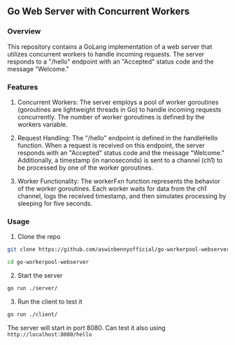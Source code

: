 ## Go Web Server with Concurrent Workers

### Overview

This repository contains a GoLang implementation of a web server that utilizes concurrent workers to handle incoming requests. The server responds to a "/hello" endpoint with an "Accepted" status code and the message "Welcome."

### Features

1. Concurrent Workers: The server employs a pool of worker goroutines (goroutines are lightweight threads in Go) to handle incoming requests concurrently. The number of worker goroutines is defined by the workers variable.

2. Request Handling: The "/hello" endpoint is defined in the handleHello function. When a request is received on this endpoint, the server responds with an "Accepted" status code and the message "Welcome." Additionally, a timestamp (in nanoseconds) is sent to a channel (ch1) to be processed by one of the worker goroutines.

3. Worker Functionality: The workerFxn function represents the behavior of the worker goroutines. Each worker waits for data from the ch1 channel, logs the received timestamp, and then simulates processing by sleeping for five seconds.


### Usage

1. Clone the repo 
```bash
git clone https://github.com/aswinbennyofficial/go-workerpool-webserver.git

```
```bash
cd go-workerpool-webserver
```

2. Start the server 
```bash
go run ./server/
```

3. Run the client to test it
```bash
go run ./client/
```
The server will start in port 8080. Can test it also using `http://localhost:8080/hello`
